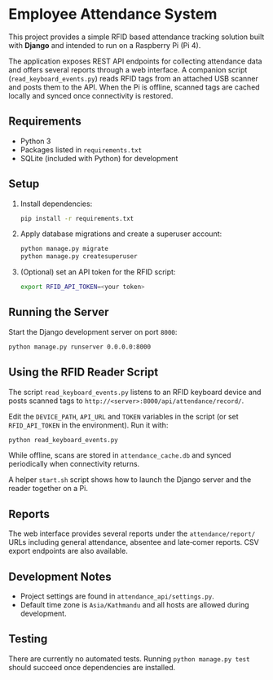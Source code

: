 # Employee Attendance System

This project provides a simple RFID based attendance tracking solution built with **Django** and intended to run on a Raspberry Pi (Pi 4).

The application exposes REST API endpoints for collecting attendance data and offers several reports through a web interface. A companion script (`read_keyboard_events.py`) reads RFID tags from an attached USB scanner and posts them to the API. When the Pi is offline, scanned tags are cached locally and synced once connectivity is restored.

## Requirements

- Python 3
- Packages listed in `requirements.txt`
- SQLite (included with Python) for development

## Setup

1. Install dependencies:
   ```bash
   pip install -r requirements.txt
   ```
2. Apply database migrations and create a superuser account:
   ```bash
   python manage.py migrate
   python manage.py createsuperuser
   ```
3. (Optional) set an API token for the RFID script:
   ```bash
   export RFID_API_TOKEN=<your token>
   ```

## Running the Server

Start the Django development server on port `8000`:
```bash
python manage.py runserver 0.0.0.0:8000
```

## Using the RFID Reader Script

The script `read_keyboard_events.py` listens to an RFID keyboard device and posts scanned tags to `http://<server>:8000/api/attendance/record/`.

Edit the `DEVICE_PATH`, `API_URL` and `TOKEN` variables in the script (or set `RFID_API_TOKEN` in the environment). Run it with:
```bash
python read_keyboard_events.py
```
While offline, scans are stored in `attendance_cache.db` and synced periodically when connectivity returns.

A helper `start.sh` script shows how to launch the Django server and the reader together on a Pi.

## Reports

The web interface provides several reports under the `attendance/report/` URLs including general attendance, absentee and late‑comer reports. CSV export endpoints are also available.

## Development Notes

- Project settings are found in `attendance_api/settings.py`.
- Default time zone is `Asia/Kathmandu` and all hosts are allowed during development.

## Testing

There are currently no automated tests. Running `python manage.py test` should succeed once dependencies are installed.
